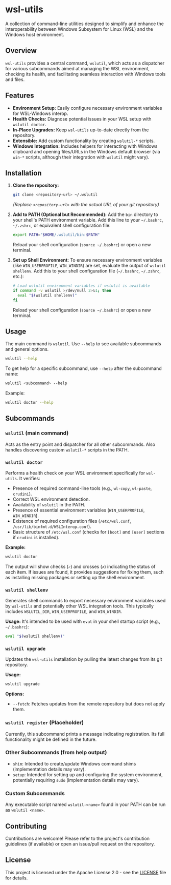 # wsl-utils

A collection of command-line utilities designed to simplify and enhance the interoperability between Windows Subsystem for Linux (WSL) and the Windows host environment.

## Overview

`wsl-utils` provides a central command, `wslutil`, which acts as a dispatcher for various subcommands aimed at managing the WSL environment, checking its health, and facilitating seamless interaction with Windows tools and files.

## Features

*   **Environment Setup:** Easily configure necessary environment variables for WSL-Windows interop.
*   **Health Checks:** Diagnose potential issues in your WSL setup with `wslutil doctor`.
*   **In-Place Upgrades:** Keep `wsl-utils` up-to-date directly from the repository.
*   **Extensible:** Add custom functionality by creating `wslutil-*` scripts.
*   **Windows Integration:** Includes helpers for interacting with Windows clipboard and opening files/URLs in the Windows default browser (via `win-*` scripts, although their integration with `wslutil` might vary).

## Installation

1.  **Clone the repository:**
    ```bash
    git clone <repository-url> ~/.wslutil
    ```
    *(Replace `<repository-url>` with the actual URL of your git repository)*

2.  **Add to PATH (Optional but Recommended):**
    Add the `bin` directory to your shell's PATH environment variable. Add this line to your `~/.bashrc`, `~/.zshrc`, or equivalent shell configuration file:
    ```bash
    export PATH="$HOME/.wslutil/bin:$PATH"
    ```
    Reload your shell configuration (`source ~/.bashrc`) or open a new terminal.

3.  **Set up Shell Environment:**
    To ensure necessary environment variables (like `WIN_USERPROFILE`, `WIN_WINDIR`) are set, evaluate the output of `wslutil shellenv`. Add this to your shell configuration file (`~/.bashrc`, `~/.zshrc`, etc.):
    ```bash
    # Load wslutil environment variables if wslutil is available
    if command -v wslutil >/dev/null 2>&1; then
      eval "$(wslutil shellenv)"
    fi
    ```
    Reload your shell configuration (`source ~/.bashrc`) or open a new terminal.

## Usage

The main command is `wslutil`. Use `--help` to see available subcommands and general options.

```bash
wslutil --help
```

To get help for a specific subcommand, use `--help` after the subcommand name:

```bash
wslutil <subcommand> --help
```

Example:
```bash
wslutil doctor --help
```

## Subcommands

### `wslutil` (main command)

Acts as the entry point and dispatcher for all other subcommands. Also handles discovering custom `wslutil-*` scripts in the PATH.

### `wslutil doctor`

Performs a health check on your WSL environment specifically for `wsl-utils`. It verifies:
*   Presence of required command-line tools (e.g., `wl-copy`, `wl-paste`, `crudini`).
*   Correct WSL environment detection.
*   Availability of `wslutil` in the PATH.
*   Presence of essential environment variables (`WIN_USERPROFILE`, `WIN_WINDIR`).
*   Existence of required configuration files (`/etc/wsl.conf`, `/usr/lib/binfmt.d/WSLInterop.conf`).
*   Basic structure of `/etc/wsl.conf` (checks for `[boot]` and `[user]` sections if `crudini` is installed).

**Example:**
```bash
wslutil doctor
```
The output will show checks (`✓`) and crosses (`✗`) indicating the status of each item. If issues are found, it provides suggestions for fixing them, such as installing missing packages or setting up the shell environment.

### `wslutil shellenv`

Generates shell commands to export necessary environment variables used by `wsl-utils` and potentially other WSL integration tools. This typically includes `WSLUTIL_DIR`, `WIN_USERPROFILE`, and `WIN_WINDIR`.

**Usage:**
It's intended to be used with `eval` in your shell startup script (e.g., `~/.bashrc`):
```bash
eval "$(wslutil shellenv)"
```

### `wslutil upgrade`

Updates the `wsl-utils` installation by pulling the latest changes from its git repository.

**Usage:**
```bash
wslutil upgrade
```

**Options:**
*   `--fetch`: Fetches updates from the remote repository but does not apply them.

### `wslutil register` (Placeholder)

Currently, this subcommand prints a message indicating registration. Its full functionality might be defined in the future.

### Other Subcommands (from help output)

*   `shim`: Intended to create/update Windows command shims (implementation details may vary).
*   `setup`: Intended for setting up and configuring the system environment, potentially requiring `sudo` (implementation details may vary).

### Custom Subcommands

Any executable script named `wslutil-<name>` found in your PATH can be run as `wslutil <name>`.

## Contributing

Contributions are welcome! Please refer to the project's contribution guidelines (if available) or open an issue/pull request on the repository.

## License

This project is licensed under the Apache License 2.0 - see the [LICENSE](LICENSE) file for details.


